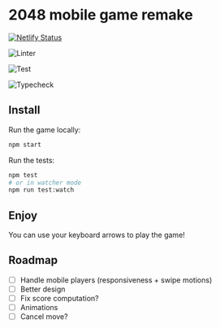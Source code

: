 # 2048 mobile game remake

[![Netlify Status](https://api.netlify.com/api/v1/badges/e21a3c8e-d502-4070-8d1f-0b6c6f1b0861/deploy-status)](https://stressgc-2048.netlify.app/)

![Linter](https://github.com/stressGC/2048/actions/workflows/Linter.yml/badge.svg)

![Test](https://github.com/stressGC/2048/actions/workflows/Test.yml/badge.svg)

![Typecheck](https://github.com/stressGC/2048/actions/workflows/Typecheck.yml/badge.svg)

## Install

Run the game locally:

```sh
npm start
```

Run the tests:

```sh
npm test
# or in watcher mode
npm run test:watch
```

## Enjoy

You can use your keyboard arrows to play the game!

## Roadmap

-   [ ] Handle mobile players (responsiveness + swipe motions)
-   [ ] Better design
-   [ ] Fix score computation?
-   [ ] Animations
-   [ ] Cancel move?
